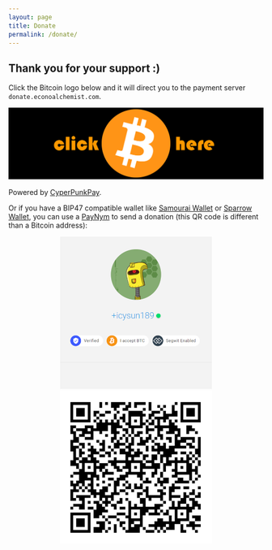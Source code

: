 ```yaml
---
layout: page
title: Donate
permalink: /donate/
---
```


## Thank you for your support :)
Click the Bitcoin logo below and it will direct you to the payment server `donate.econoalchemist.com`. 

[![Bitcoin](/assets/Bitcoin4.png)](https://donate.econoalchemist.com/ "Bitcoin")

Powered by [CyperPunkPay](https://cypherpunkpay.org/).

Or if you have a BIP47 compatible wallet like [Samourai Wallet](https://samouraiwallet.com/download) or [Sparrow Wallet](https://www.sparrowwallet.com/), you can use a [PayNym](https://paynym.is/+icysun189) to send a donation (this QR code is different than a Bitcoin address):

<p align="center">
<img src="/assets/PayNym2_1.png">
<img src="/assets/icysun189QRcode1.png">
 </p>


